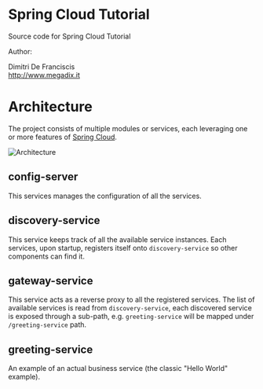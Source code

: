 # Spring Cloud Tutorial

Source code for Spring Cloud Tutorial

Author:

Dimitri De Franciscis  
http://www.megadix.it

# Architecture

The project consists of multiple modules or services, each leveraging one or more features of [Spring Cloud](http://projects.spring.io/spring-cloud/).

![Architecture](doc/assets/architecture.png)


## config-server

This services manages the configuration of all the services.

## discovery-service

This service keeps track of all the available service instances. Each services, upon startup, registers itself onto `discovery-service` so other components can find it.

## gateway-service

This service acts as a reverse proxy to all the registered services. The list of available services is read from `discovery-service`, each discovered service is exposed through a sub-path, e.g. `greeting-service` will be mapped under `/greeting-service` path.

## greeting-service

An example of an actual business service (the classic "Hello World" example).
